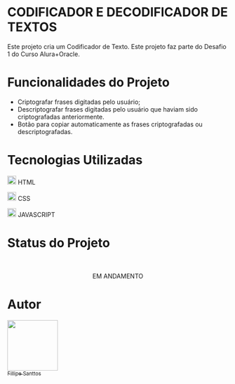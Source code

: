 
# CODIFICADOR E DECODIFICADOR DE TEXTOS 
Este projeto cria um Codificador de Texto. Este projeto faz parte do Desafio 1 do Curso Alura+Oracle.


# Funcionalidades do Projeto 
* Criptografar frases digitadas pelo usuário;
* Descriptografar frases digitadas pelo usuário que haviam sido criptografadas anteriormente.
* Botão para copiar automaticamente as frases criptografadas ou descriptografadas.


# Tecnologias Utilizadas 
<img src="https://cdn.jsdelivr.net/gh/devicons/devicon@latest/icons/html5/html5-original.svg" height=20 width=20/>  HTML

<img src="https://cdn.jsdelivr.net/gh/devicons/devicon@latest/icons/css3/css3-original.svg" height=20 width=20/>  CSS

<img src="https://cdn.jsdelivr.net/gh/devicons/devicon@latest/icons/javascript/javascript-original.svg" height=20 width=20/>  JAVASCRIPT

# Status do Projeto 
<br>
<p align="center"> EM ANDAMENTO </p>

# Autor
[<img loading="lazy" src="https://avatars.githubusercontent.com/u/159724288?v=4" width=115><br><sub>Fillipe Santtos</sub>](https://github.com/FillipeSanttos) 